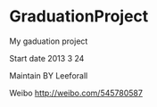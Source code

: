 GraduationProject
=================

My gaduation project

Start date 2013 3 24


Maintain BY Leeforall 


Weibo http://weibo.com/545780587